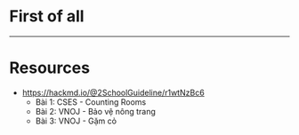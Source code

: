 # First of all

---

# Resources
- https://hackmd.io/@2SchoolGuideline/r1wtNzBc6
    - Bài 1: CSES - Counting Rooms
    - Bài 2: VNOJ - Bảo vệ nông trang
    - Bài 3: VNOJ - Gặm cỏ